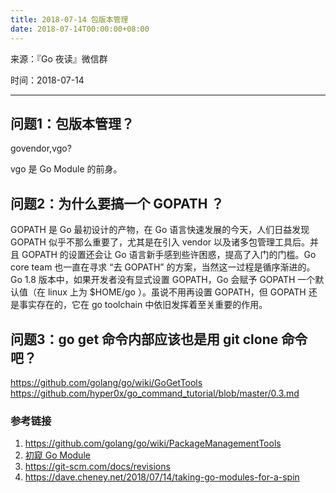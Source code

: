 ```yaml
---
title: 2018-07-14 包版本管理
date: 2018-07-14T00:00:00+08:00
---
```

来源：『Go 夜读』微信群

时间：2018-07-14

----

## 问题1：包版本管理？

govendor,vgo?

vgo 是 Go Module 的前身。

## 问题2：为什么要搞一个 GOPATH ？

GOPATH 是 Go 最初设计的产物，在 Go 语言快速发展的今天，人们日益发现 GOPATH 似乎不那么重要了，尤其是在引入 vendor 以及诸多包管理工具后。并且 GOPATH 的设置还会让 Go 语言新手感到些许困惑，提高了入门的门槛。Go core team 也一直在寻求 “去 GOPATH” 的方案，当然这一过程是循序渐进的。Go 1.8 版本中，如果开发者没有显式设置 GOPATH，Go 会赋予 GOPATH 一个默认值（在 linux 上为 $HOME/go ）。虽说不用再设置 GOPATH，但 GOPATH 还是事实存在的，它在 go toolchain 中依旧发挥着至关重要的作用。

## 问题3：go get 命令内部应该也是用 git clone 命令吧？

https://github.com/golang/go/wiki/GoGetTools
https://github.com/hyper0x/go_command_tutorial/blob/master/0.3.md

### 参考链接

1. https://github.com/golang/go/wiki/PackageManagementTools
2. [初窥 Go Module](https://mp.weixin.qq.com/s/ris9hYqRMKMX-HCZMpNMkg)
3. https://git-scm.com/docs/revisions
4. https://dave.cheney.net/2018/07/14/taking-go-modules-for-a-spin

